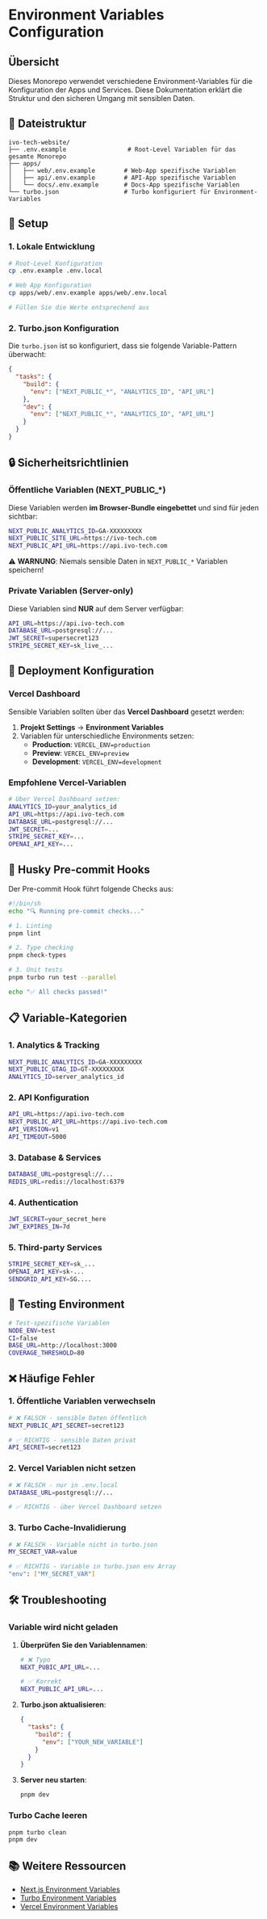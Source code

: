 # Environment Variables Configuration

## Übersicht

Dieses Monorepo verwendet verschiedene Environment-Variables für die Konfiguration der Apps und Services. Diese Dokumentation erklärt die Struktur und den sicheren Umgang mit sensiblen Daten.

## 📁 Dateistruktur

```
ivo-tech-website/
├── .env.example                 # Root-Level Variablen für das gesamte Monorepo
├── apps/
│   ├── web/.env.example        # Web-App spezifische Variablen
│   ├── api/.env.example        # API-App spezifische Variablen
│   └── docs/.env.example       # Docs-App spezifische Variablen
└── turbo.json                  # Turbo konfiguriert für Environment-Variables
```

## 🔧 Setup

### 1. Lokale Entwicklung

```bash
# Root-Level Konfiguration
cp .env.example .env.local

# Web App Konfiguration
cp apps/web/.env.example apps/web/.env.local

# Füllen Sie die Werte entsprechend aus
```

### 2. Turbo.json Konfiguration

Die `turbo.json` ist so konfiguriert, dass sie folgende Variable-Pattern überwacht:

```json
{
  "tasks": {
    "build": {
      "env": ["NEXT_PUBLIC_*", "ANALYTICS_ID", "API_URL"]
    },
    "dev": {
      "env": ["NEXT_PUBLIC_*", "ANALYTICS_ID", "API_URL"]
    }
  }
}
```

## 🔒 Sicherheitsrichtlinien

### Öffentliche Variablen (NEXT_PUBLIC_*)

Diese Variablen werden **im Browser-Bundle eingebettet** und sind für jeden sichtbar:

```bash
NEXT_PUBLIC_ANALYTICS_ID=GA-XXXXXXXXX
NEXT_PUBLIC_SITE_URL=https://ivo-tech.com
NEXT_PUBLIC_API_URL=https://api.ivo-tech.com
```

⚠️ **WARNUNG**: Niemals sensible Daten in `NEXT_PUBLIC_*` Variablen speichern!

### Private Variablen (Server-only)

Diese Variablen sind **NUR** auf dem Server verfügbar:

```bash
API_URL=https://api.ivo-tech.com
DATABASE_URL=postgresql://...
JWT_SECRET=supersecret123
STRIPE_SECRET_KEY=sk_live_...
```

## 🚀 Deployment Konfiguration

### Vercel Dashboard

Sensible Variablen sollten über das **Vercel Dashboard** gesetzt werden:

1. **Projekt Settings** → **Environment Variables**
2. Variablen für unterschiedliche Environments setzen:
   - **Production**: `VERCEL_ENV=production`
   - **Preview**: `VERCEL_ENV=preview`  
   - **Development**: `VERCEL_ENV=development`

### Empfohlene Vercel-Variablen

```bash
# Über Vercel Dashboard setzen:
ANALYTICS_ID=your_analytics_id
API_URL=https://api.ivo-tech.com
DATABASE_URL=postgresql://...
JWT_SECRET=...
STRIPE_SECRET_KEY=...
OPENAI_API_KEY=...
```

## 🔄 Husky Pre-commit Hooks

Der Pre-commit Hook führt folgende Checks aus:

```bash
#!/bin/sh
echo "🔍 Running pre-commit checks..."

# 1. Linting
pnpm lint

# 2. Type checking  
pnpm check-types

# 3. Unit tests
pnpm turbo run test --parallel

echo "✅ All checks passed!"
```

## 📋 Variable-Kategorien

### 1. **Analytics & Tracking**
```bash
NEXT_PUBLIC_ANALYTICS_ID=GA-XXXXXXXXX
NEXT_PUBLIC_GTAG_ID=GT-XXXXXXXXX
ANALYTICS_ID=server_analytics_id
```

### 2. **API Konfiguration**
```bash
API_URL=https://api.ivo-tech.com
NEXT_PUBLIC_API_URL=https://api.ivo-tech.com
API_VERSION=v1
API_TIMEOUT=5000
```

### 3. **Database & Services**
```bash
DATABASE_URL=postgresql://...
REDIS_URL=redis://localhost:6379
```

### 4. **Authentication**
```bash
JWT_SECRET=your_secret_here
JWT_EXPIRES_IN=7d
```

### 5. **Third-party Services**
```bash
STRIPE_SECRET_KEY=sk_...
OPENAI_API_KEY=sk-...
SENDGRID_API_KEY=SG....
```

## 🧪 Testing Environment

```bash
# Test-spezifische Variablen
NODE_ENV=test
CI=false
BASE_URL=http://localhost:3000
COVERAGE_THRESHOLD=80
```

## ❌ Häufige Fehler

### 1. **Öffentliche Variablen verwechseln**
```bash
# ❌ FALSCH - sensible Daten öffentlich
NEXT_PUBLIC_API_SECRET=secret123

# ✅ RICHTIG - sensible Daten privat
API_SECRET=secret123
```

### 2. **Vercel Variablen nicht setzen**
```bash
# ❌ FALSCH - nur in .env.local
DATABASE_URL=postgresql://...

# ✅ RICHTIG - über Vercel Dashboard setzen
```

### 3. **Turbo Cache-Invalidierung**
```bash
# ❌ FALSCH - Variable nicht in turbo.json
MY_SECRET_VAR=value

# ✅ RICHTIG - Variable in turbo.json env Array
"env": ["MY_SECRET_VAR"]
```

## 🛠️ Troubleshooting

### Variable wird nicht geladen

1. **Überprüfen Sie den Variablennamen**:
   ```bash
   # ❌ Typo
   NEXT_PUBIC_API_URL=...
   
   # ✅ Korrekt
   NEXT_PUBLIC_API_URL=...
   ```

2. **Turbo.json aktualisieren**:
   ```json
   {
     "tasks": {
       "build": {
         "env": ["YOUR_NEW_VARIABLE"]
       }
     }
   }
   ```

3. **Server neu starten**:
   ```bash
   pnpm dev
   ```

### Turbo Cache leeren

```bash
pnpm turbo clean
pnpm dev
```

## 📚 Weitere Ressourcen

- [Next.js Environment Variables](https://nextjs.org/docs/app/building-your-application/configuring/environment-variables)
- [Turbo Environment Variables](https://turbo.build/repo/docs/core-concepts/monorepos/configuring-workspaces#environment-variables)
- [Vercel Environment Variables](https://vercel.com/docs/projects/environment-variables)
